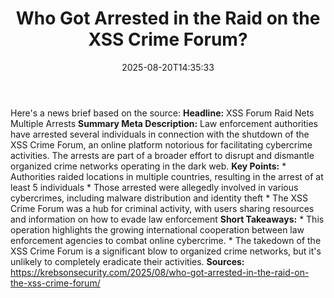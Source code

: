 ﻿---
title: "Who Got Arrested in the Raid on the XSS Crime Forum?"
date: "2025-08-20T14:35:33"
category: "Markets"
summary: ""
slug: "who got arrested in the raid on the xss crime forum"
source_urls:
  - "https://krebsonsecurity.com/2025/08/who-got-arrested-in-the-raid-on-the-xss-crime-forum/"
seo:
  title: "Who Got Arrested in the Raid on the XSS Crime Forum? | Hash n Hedge"
  description: ""
  keywords: ["news", "markets", "brief"]
---
Here's a news brief based on the source:  **Headline:** XSS Forum Raid Nets Multiple Arrests  **Summary Meta Description:** Law enforcement authorities have arrested several individuals in connection with the shutdown of the XSS Crime Forum, an online platform notorious for facilitating cybercrime activities. The arrests are part of a broader effort to disrupt and dismantle organized crime networks operating in the dark web.  **Key Points:**  * Authorities raided locations in multiple countries, resulting in the arrest of at least 5 individuals * Those arrested were allegedly involved in various cybercrimes, including malware distribution and identity theft * The XSS Crime Forum was a hub for criminal activity, with users sharing resources and information on how to evade law enforcement  **Short Takeaways:**  * This operation highlights the growing international cooperation between law enforcement agencies to combat online cybercrime. * The takedown of the XSS Crime Forum is a significant blow to organized crime networks, but it's unlikely to completely eradicate their activities.  **Sources:** https://krebsonsecurity.com/2025/08/who-got-arrested-in-the-raid-on-the-xss-crime-forum/ 
